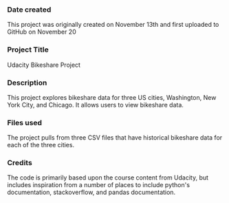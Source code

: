### Date created
This project was originally created on November 13th and first uploaded to GitHub on November 20

### Project Title
Udacity Bikeshare Project

### Description
This project explores bikeshare data for three US cities, Washington, New York City, and Chicago. It allows users to view bikeshare data.

### Files used
The project pulls from three CSV files that have historical bikeshare data for each of the three cities.

### Credits
The code is primarily based upon the course content from Udacity, but includes inspiration from a number of places to include python's documentation, stackoverflow, and pandas documentation.
